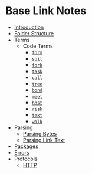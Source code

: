 # Base Link Notes

- [Introduction](introduction.md)
- [Folder Structure](folder-structure.md)
- Terms
  - Code Terms
    - [`form`](terms/code/form.md)
    - [`suit`](terms/code/suit.md)
    - [`fork`](terms/code/fork.md)
    - [`task`](terms/code/task.md)
    - [`call`](terms/code/call.md)
    - [`tree`](terms/code/tree.md)
    - [`bond`](terms/code/bond.md)
    - [`meet`](terms/code/meet.md)
    - [`host`](terms/code/host.md)
    - [`risk`](terms/code/risk.md)
    - [`text`](terms/code/text.md)
    - [`walk`](terms/code/walk.md)
- Parsing
  - [Parsing Bytes](parsing/bytes.md)
  - [Parsing Link Text](parsing/link-text.md)
- [Packages](packages.md)
- [Errors](errors.md)
- Protocols
  - [HTTP](protocols/http.md)
